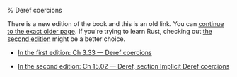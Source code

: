 % Deref coercions

There is a new edition of the book and this is an old link.
You can [continue to the exact older page][1].
If you're trying to learn Rust, checking out [the second edition][2] might be a better choice.

* [In the first edition: Ch 3.33 — Deref coercions][1]

* [In the second edition: Ch 15.02 — Deref, section Implicit Deref coercions][2]


[1]: first-edition/deref-coercions.html
[2]: second-edition/ch15-02-deref.html#implicit-deref-coercions-with-functions-and-methods
